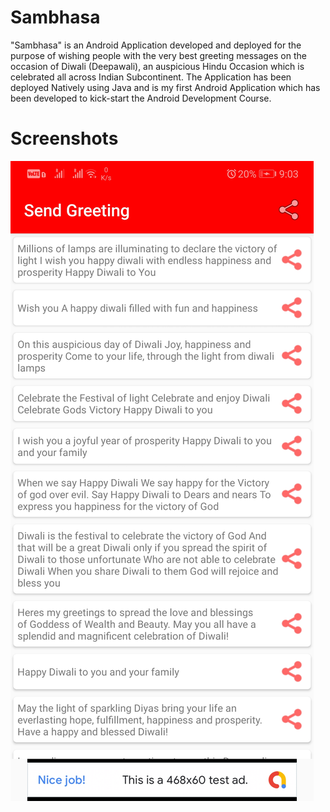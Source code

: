 # Sambhasa

"Sambhasa" is an Android Application developed and deployed for the purpose of wishing people with the very best greeting messages on the occasion of Diwali (Deepawali), an auspicious Hindu Occasion which is celebrated all across Indian Subcontinent. The Application has been deployed Natively using Java and is my first Android Application which has been developed to kick-start the Android Development Course.

# Screenshots 

![image](https://github.com/HarshCasper/Sambhasa/blob/master/Screenshot.jpg)

